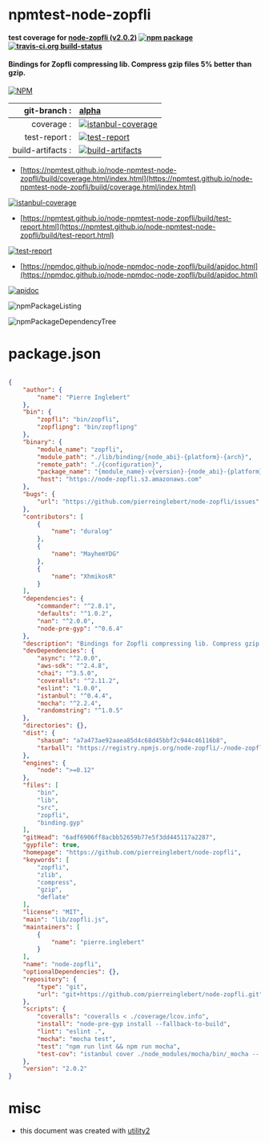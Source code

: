 # npmtest-node-zopfli

#### test coverage for  [node-zopfli (v2.0.2)](https://github.com/pierreinglebert/node-zopfli)  [![npm package](https://img.shields.io/npm/v/npmtest-node-zopfli.svg?style=flat-square)](https://www.npmjs.org/package/npmtest-node-zopfli) [![travis-ci.org build-status](https://api.travis-ci.org/npmtest/node-npmtest-node-zopfli.svg)](https://travis-ci.org/npmtest/node-npmtest-node-zopfli)

#### Bindings for Zopfli compressing lib. Compress gzip files 5% better than gzip.

[![NPM](https://nodei.co/npm/node-zopfli.png?downloads=true&downloadRank=true&stars=true)](https://www.npmjs.com/package/node-zopfli)

| git-branch : | [alpha](https://github.com/npmtest/node-npmtest-node-zopfli/tree/alpha)|
|--:|:--|
| coverage : | [![istanbul-coverage](https://npmtest.github.io/node-npmtest-node-zopfli/build/coverage.badge.svg)](https://npmtest.github.io/node-npmtest-node-zopfli/build/coverage.html/index.html)|
| test-report : | [![test-report](https://npmtest.github.io/node-npmtest-node-zopfli/build/test-report.badge.svg)](https://npmtest.github.io/node-npmtest-node-zopfli/build/test-report.html)|
| build-artifacts : | [![build-artifacts](https://npmtest.github.io/node-npmtest-node-zopfli/glyphicons_144_folder_open.png)](https://github.com/npmtest/node-npmtest-node-zopfli/tree/gh-pages/build)|

- [https://npmtest.github.io/node-npmtest-node-zopfli/build/coverage.html/index.html](https://npmtest.github.io/node-npmtest-node-zopfli/build/coverage.html/index.html)

[![istanbul-coverage](https://npmtest.github.io/node-npmtest-node-zopfli/build/screenCapture.buildCi.browser.%252Ftmp%252Fbuild%252Fcoverage.lib.html.png)](https://npmtest.github.io/node-npmtest-node-zopfli/build/coverage.html/index.html)

- [https://npmtest.github.io/node-npmtest-node-zopfli/build/test-report.html](https://npmtest.github.io/node-npmtest-node-zopfli/build/test-report.html)

[![test-report](https://npmtest.github.io/node-npmtest-node-zopfli/build/screenCapture.buildCi.browser.%252Ftmp%252Fbuild%252Ftest-report.html.png)](https://npmtest.github.io/node-npmtest-node-zopfli/build/test-report.html)

- [https://npmdoc.github.io/node-npmdoc-node-zopfli/build/apidoc.html](https://npmdoc.github.io/node-npmdoc-node-zopfli/build/apidoc.html)

[![apidoc](https://npmdoc.github.io/node-npmdoc-node-zopfli/build/screenCapture.buildCi.browser.%252Ftmp%252Fbuild%252Fapidoc.html.png)](https://npmdoc.github.io/node-npmdoc-node-zopfli/build/apidoc.html)

![npmPackageListing](https://npmtest.github.io/node-npmtest-node-zopfli/build/screenCapture.npmPackageListing.svg)

![npmPackageDependencyTree](https://npmtest.github.io/node-npmtest-node-zopfli/build/screenCapture.npmPackageDependencyTree.svg)



# package.json

```json

{
    "author": {
        "name": "Pierre Inglebert"
    },
    "bin": {
        "zopfli": "bin/zopfli",
        "zopflipng": "bin/zopflipng"
    },
    "binary": {
        "module_name": "zopfli",
        "module_path": "./lib/binding/{node_abi}-{platform}-{arch}",
        "remote_path": "./{configuration}",
        "package_name": "{module_name}-v{version}-{node_abi}-{platform}-{arch}.tar.gz",
        "host": "https://node-zopfli.s3.amazonaws.com"
    },
    "bugs": {
        "url": "https://github.com/pierreinglebert/node-zopfli/issues"
    },
    "contributors": [
        {
            "name": "duralog"
        },
        {
            "name": "MayhemYDG"
        },
        {
            "name": "XhmikosR"
        }
    ],
    "dependencies": {
        "commander": "^2.8.1",
        "defaults": "^1.0.2",
        "nan": "^2.0.0",
        "node-pre-gyp": "^0.6.4"
    },
    "description": "Bindings for Zopfli compressing lib. Compress gzip files 5% better than gzip.",
    "devDependencies": {
        "async": "^2.0.0",
        "aws-sdk": "^2.4.8",
        "chai": "^3.5.0",
        "coveralls": "^2.11.2",
        "eslint": "1.0.0",
        "istanbul": "^0.4.4",
        "mocha": "^2.2.4",
        "randomstring": "^1.0.5"
    },
    "directories": {},
    "dist": {
        "shasum": "a7a473ae92aaea85d4c68d45bbf2c944c46116b8",
        "tarball": "https://registry.npmjs.org/node-zopfli/-/node-zopfli-2.0.2.tgz"
    },
    "engines": {
        "node": ">=0.12"
    },
    "files": [
        "bin",
        "lib",
        "src",
        "zopfli",
        "binding.gyp"
    ],
    "gitHead": "6adf6906ff8acbb52659b77e5f3dd445117a2287",
    "gypfile": true,
    "homepage": "https://github.com/pierreinglebert/node-zopfli",
    "keywords": [
        "zopfli",
        "zlib",
        "compress",
        "gzip",
        "deflate"
    ],
    "license": "MIT",
    "main": "lib/zopfli.js",
    "maintainers": [
        {
            "name": "pierre.inglebert"
        }
    ],
    "name": "node-zopfli",
    "optionalDependencies": {},
    "repository": {
        "type": "git",
        "url": "git+https://github.com/pierreinglebert/node-zopfli.git"
    },
    "scripts": {
        "coveralls": "coveralls < ./coverage/lcov.info",
        "install": "node-pre-gyp install --fallback-to-build",
        "lint": "eslint .",
        "mocha": "mocha test",
        "test": "npm run lint && npm run mocha",
        "test-cov": "istanbul cover ./node_modules/mocha/bin/_mocha -- -R spec test"
    },
    "version": "2.0.2"
}
```



# misc
- this document was created with [utility2](https://github.com/kaizhu256/node-utility2)
